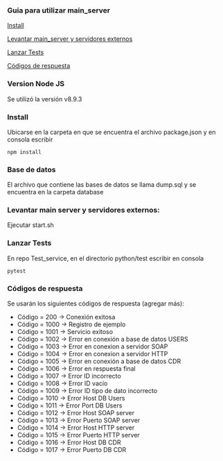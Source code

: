 ### Guia para utilizar main_server ###

[Install](#install)

[Levantar main_server y servidores externos](#levantar-main-server-y-servidores-externos)

[Lanzar Tests](#lanzar-tests)

[Códigos de respuesta](#códigos-de-respuesta)

### Version Node JS ###

Se utilizó la versión v8.9.3

### Install ###
Ubicarse en la carpeta en que se encuentra el archivo package.json y en consola escribir
```
npm install
```

### Base de datos ###
El archivo que contiene las bases de datos se llama dump.sql y se encuentra en la carpeta database

### Levantar main server y servidores externos: ###

Ejecutar start.sh

### Lanzar Tests ###

En repo Test_service, en el directorio python/test escribir en consola

```
pytest
```

### Códigos de respuesta ###
Se usarán los siguientes códigos de respuesta (agregar más):
<ul>
	<li>Código = 200  -> Conexión exitosa</li>
	<li>Código = 1000 -> Registro de ejemplo</li>
	<li>Código = 1001 -> Servicio exitoso</li>
	<li>Código = 1002 -> Error en conexión a base de datos USERS</li>
	<li>Código = 1003 -> Error en conexion a servidor SOAP</li>
	<li>Código = 1004 -> Error en conexion a servidor HTTP</li>
	<li>Código = 1005 -> Error en conexión a base de datos CDR</li>
	<li>Código = 1006 -> Error en respuesta final</li>
	<li>Código = 1007 -> Error ID incorrecto</li>
	<li>Código = 1008 -> Error ID vacío</li>
	<li>Código = 1009 -> Error ID tipo de dato incorrecto</li>
	<li>Código = 1010 -> Error Host DB Users</li>
	<li>Código = 1011 -> Error Port DB Users</li>
	<li>Código = 1012 -> Error Host SOAP server</li>
	<li>Código = 1013 -> Error Puerto SOAP server</li>
	<li>Código = 1014 -> Error Host HTTP server</li>
	<li>Código = 1015 -> Error Puerto HTTP server</li>
	<li>Código = 1016 -> Error Host DB CDR</li>
	<li>Código = 1017 -> Error Puerto DB CDR</li>
</ul>